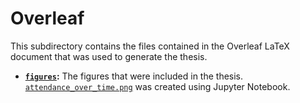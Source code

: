 # Overleaf
This subdirectory contains the files contained in the Overleaf LaTeX document that was used to generate the thesis.

* **[`figures`](figures):** The figures that were included in the thesis. [`attendance_over_time.png`](figures/attendance_over_time.png) was created using Jupyter Notebook. 
